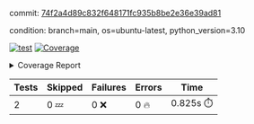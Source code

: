 commit: [74f2a4d89c832f648171fc935b8be2e36e39ad81](https://github.com/rcmdnk/python-template/tree/74f2a4d89c832f648171fc935b8be2e36e39ad81)

condition: branch=main, os=ubuntu-latest, python_version=3.10

[![test](https://github.com/rcmdnk/python-template/actions/workflows/test.yml/badge.svg)](https://github.com/rcmdnk/python-template/actions/runs/8500925613)
<a href="https://github.com/rcmdnk/python-template/blob/74f2a4d89c832f648171fc935b8be2e36e39ad81/README.md"><img alt="Coverage" src="https://img.shields.io/badge/Coverage-100%25-brightgreen.svg" /></a><details><summary>Coverage Report </summary><table><tr><th>File</th><th>Stmts</th><th>Miss</th><th>Cover</th></tr><tbody><tr><td><b>TOTAL</b></td><td><b>4</b></td><td><b>0</b></td><td><b>100%</b></td></tr></tbody></table></details>

| Tests | Skipped | Failures | Errors | Time |
| ----- | ------- | -------- | -------- | ------------------ |
| 2 | 0 :zzz: | 0 :x: | 0 :fire: | 0.825s :stopwatch: |

